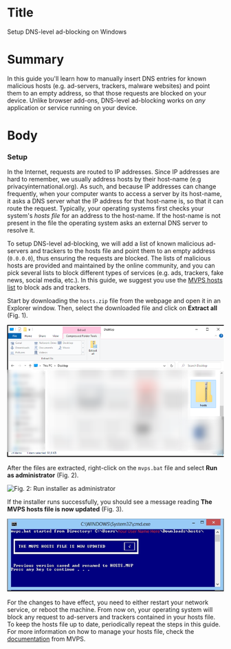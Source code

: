 # Title #
Setup DNS-level ad-blocking on Windows

# Summary #
In this guide you'll learn how to manually insert DNS entries for known
malicious hosts (e.g. ad-servers, trackers, malware websites) and point them to
an empty address, so that those requests are blocked on your device. Unlike
browser add-ons, DNS-level ad-blocking works on *any* application or service
running on your device.

# Body #

### Setup ###
In the Internet, requests are routed to IP addresses. Since IP addresses are
hard to remember, we usually address hosts by their host-name (e.g
privacyinternational.org). As such, and because IP addresses can change
frequently, when your computer wants to access a server by its host-name, it
asks a DNS server what the IP address for that host-name is, so that it can
route the request. Typically, your operating systems first checks your system's
*hosts file* for an address to the host-name. If the host-name is not present in
the file the operating system asks an external DNS server to resolve it.

To setup DNS-level ad-blocking, we will add a list of known malicious ad-servers
and trackers to the hosts file and point them to an empty address (`0.0.0.0`),
thus ensuring the requests are blocked. The lists of malicious hosts are
provided and maintained by the online community, and you can pick several lists
to block different types of services (e.g. ads, trackers, fake news, social
media, etc.). In this guide, we suggest you use the [MVPS hosts list][1] to
block ads and trackers.

Start by downloading the `hosts.zip` file from the webpage and open it in an
Explorer window. Then, select the downloaded file and click on **Extract all**
(Fig. 1).

![Fig. 1: Extract hosts.zip file](../images/Windows/hosts-extract.png?raw=true)

After the files are extracted, right-click on the `mvps.bat` file and select
**Run as administrator** (Fig. 2).

![Fig. 2: Run installer as
administrator](../images/Windows/hosts-admin.png?raw=true)

If the installer runs successfully, you should see a message reading **The MVPS
hosts file is now updated** (Fig. 3).

![Fig. 3: Install notification](../images/Windows/hosts-bat.png?raw=true)

For the changes to have effect, you need to either restart your network service,
or reboot the machine. From now on, your operating system will block any request
to ad-servers and trackers contained in your hosts file. To keep the hosts file
up to date, periodically repeat the steps in this guide. For more information on
how to manage your hosts file, check the [documentation][2] from MVPS.

[1]: https://winhelp2002.mvps.org/hosts.htm

[2]: https://winhelp2002.mvps.org/hostswin8.htm
